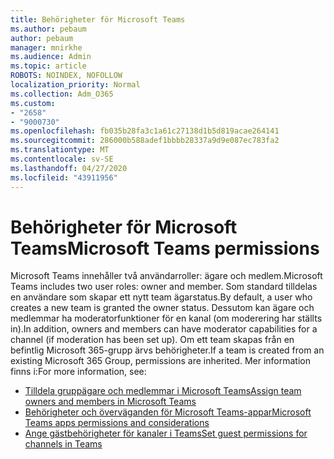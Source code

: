```yaml
---
title: Behörigheter för Microsoft Teams
ms.author: pebaum
author: pebaum
manager: mnirkhe
ms.audience: Admin
ms.topic: article
ROBOTS: NOINDEX, NOFOLLOW
localization_priority: Normal
ms.collection: Adm_O365
ms.custom:
- "2658"
- "9000730"
ms.openlocfilehash: fb035b28fa3c1a61c27138d1b5d819acae264141
ms.sourcegitcommit: 286000b588adef1bbbb28337a9d9e087ec783fa2
ms.translationtype: MT
ms.contentlocale: sv-SE
ms.lasthandoff: 04/27/2020
ms.locfileid: "43911956"
---
```

# <a name="microsoft-teams-permissions"></a><span data-ttu-id="40f0a-102">Behörigheter för Microsoft Teams</span><span class="sxs-lookup"><span data-stu-id="40f0a-102">Microsoft Teams permissions</span></span>

<span data-ttu-id="40f0a-103">Microsoft Teams innehåller två användarroller: ägare och medlem.</span><span class="sxs-lookup"><span data-stu-id="40f0a-103">Microsoft Teams includes two user roles: owner and member.</span></span> <span data-ttu-id="40f0a-104">Som standard tilldelas en användare som skapar ett nytt team ägarstatus.</span><span class="sxs-lookup"><span data-stu-id="40f0a-104">By default, a user who creates a new team is granted the owner status.</span></span> <span data-ttu-id="40f0a-105">Dessutom kan ägare och medlemmar ha moderatorfunktioner för en kanal (om moderering har ställts in).</span><span class="sxs-lookup"><span data-stu-id="40f0a-105">In addition, owners and members can have moderator capabilities for a channel (if moderation has been set up).</span></span> <span data-ttu-id="40f0a-106">Om ett team skapas från en befintlig Microsoft 365-grupp ärvs behörigheter.</span><span class="sxs-lookup"><span data-stu-id="40f0a-106">If a team is created from an existing Microsoft 365 Group, permissions are inherited.</span></span> <span data-ttu-id="40f0a-107">Mer information finns i:</span><span class="sxs-lookup"><span data-stu-id="40f0a-107">For more information, see:</span></span>

- [<span data-ttu-id="40f0a-108">Tilldela gruppägare och medlemmar i Microsoft Teams</span><span class="sxs-lookup"><span data-stu-id="40f0a-108">Assign team owners and members in Microsoft Teams</span></span>](https://docs.microsoft.com/microsoftteams/assign-roles-permissions)
- [<span data-ttu-id="40f0a-109">Behörigheter och överväganden för Microsoft Teams-appar</span><span class="sxs-lookup"><span data-stu-id="40f0a-109">Microsoft Teams apps permissions and considerations</span></span>](https://docs.microsoft.com/microsoftteams/app-permissions)
- [<span data-ttu-id="40f0a-110">Ange gästbehörigheter för kanaler i Teams</span><span class="sxs-lookup"><span data-stu-id="40f0a-110">Set guest permissions for channels in Teams</span></span>](https://support.office.com/article/4756c468-2746-4bfd-a582-736d55fcc169)
